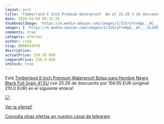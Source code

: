 ```yaml
---
layout: post
title: 'Timberland 6 Inch Premium Waterproof  Bo al 25.26 % de descuento'
date: 2020-03-03 06:31:55
thumbnailImage: 'https://m.media-amazon.com/images/I/315ryYreNpL._AC_._SL200_.jpg'
images: [ 'https://m.media-amazon.com/images/I/315ryYreNpL._AC_._SL200_.jpg' ]
comments: true
category: ofertas
author: ring
slug: B000VX4XFO
description:
actualPrice: 156.95 EUR
comparePrice: 210.0 EUR
inStock: true
---
```


Está [Timberland 6 Inch Premium Waterproof  Botas para Hombre  Negro  Black Full Grain   41 EU](https://www.amazon.com/dp/B000VX4XFO/?tag=redken08-20) con 25.26 de descuento por 156.95 EUR (original: 210.0 EUR) en el siguiente enlace!

[![](https://m.media-amazon.com/images/I/315ryYreNpL._AC_._SL200_.jpg)](https://www.amazon.com/dp/B000VX4XFO/?tag=redken08-20)

[Ver la oferta!!](https://www.amazon.com/dp/B000VX4XFO/?tag=redken08-20)

[Consulta otras ofertas en nuestro canal de telegram](https://t.me/s/ofertas25)
